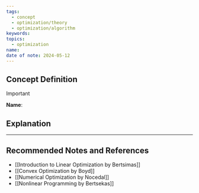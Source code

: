 ```yaml
---
tags:
  - concept
  - optimization/theory
  - optimization/algorithm
keywords: 
topics:
  - optimization
name: 
date of note: 2024-05-12
---
```


## Concept Definition

>[!important]
>**Name**: 



## Explanation





-----------
##  Recommended Notes and References



- [[Introduction to Linear Optimization by Bertsimas]]
- [[Convex Optimization by Boyd]]
- [[Numerical Optimization by Nocedal]]
- [[Nonlinear Programming by Bertsekas]]
